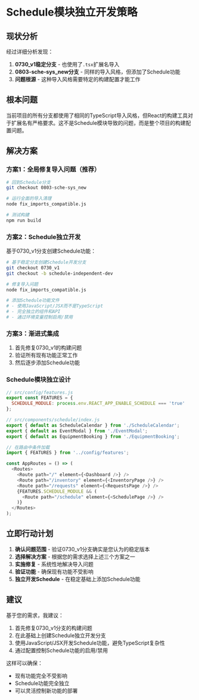 # Schedule模块独立开发策略

## 现状分析

经过详细分析发现：

1. **0730_v1稳定分支** - 也使用了`.tsx`扩展名导入
2. **0803-sche-sys_new分支** - 同样的导入风格，但添加了Schedule功能
3. **问题根源** - 这种导入风格需要特定的构建配置才能工作

## 根本问题

当前项目的所有分支都使用了相同的TypeScript导入风格，但React的构建工具对于扩展名有严格要求。这不是Schedule模块导致的问题，而是整个项目的构建配置问题。

## 解决方案

### 方案1：全局修复导入问题（推荐）
```bash
# 回到Schedule分支
git checkout 0803-sche-sys_new

# 运行全面的导入清理
node fix_imports_compatible.js

# 测试构建
npm run build
```

### 方案2：Schedule独立开发
基于0730_v1分支创建Schedule功能：

```bash
# 基于稳定分支创建Schedule开发分支
git checkout 0730_v1
git checkout -b schedule-independent-dev

# 修复导入问题
node fix_imports_compatible.js

# 添加Schedule功能文件
# - 使用JavaScript/JSX而不是TypeScript
# - 完全独立的组件和API
# - 通过环境变量控制启用/禁用
```

### 方案3：渐进式集成
1. 首先修复0730_v1的构建问题
2. 验证所有现有功能正常工作
3. 然后逐步添加Schedule功能

### Schedule模块独立设计

```javascript
// src/config/features.js
export const FEATURES = {
  SCHEDULE_MODULE: process.env.REACT_APP_ENABLE_SCHEDULE === 'true'
};

// src/components/schedule/index.js
export { default as ScheduleCalendar } from './ScheduleCalendar';
export { default as EventModal } from './EventModal';
export { default as EquipmentBooking } from './EquipmentBooking';

// 在路由中条件加载
import { FEATURES } from '../config/features';

const AppRoutes = () => (
  <Routes>
    <Route path="/" element={<Dashboard />} />
    <Route path="/inventory" element={<InventoryPage />} />
    <Route path="/requests" element={<RequestsPage />} />
    {FEATURES.SCHEDULE_MODULE && (
      <Route path="/schedule" element={<SchedulePage />} />
    )}
  </Routes>
);
```

## 立即行动计划

1. **确认问题范围** - 验证0730_v1分支确实是您认为的稳定版本
2. **选择解决方案** - 根据您的需求选择上述三个方案之一
3. **实施修复** - 系统性地解决导入问题
4. **验证功能** - 确保现有功能不受影响
5. **独立开发Schedule** - 在稳定基础上添加Schedule功能

## 建议

基于您的需求，我建议：
1. 首先修复0730_v1分支的构建问题
2. 在此基础上创建Schedule独立开发分支
3. 使用JavaScript/JSX开发Schedule功能，避免TypeScript复杂性
4. 通过配置控制Schedule功能的启用/禁用

这样可以确保：
- 现有功能完全不受影响
- Schedule功能完全独立
- 可以灵活控制新功能的部署